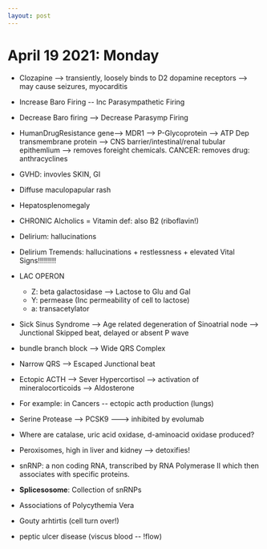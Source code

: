 ```yaml
---
layout: post
---
```


# April 19 2021: Monday


- Clozapine --> transiently, loosely binds to D2 dopamine receptors --> may cause seizures, myocarditis

- Increase Baro Firing -- Inc Parasympathetic Firing
- Decrease Baro firing --> Decrease Parasymp Firing


- HumanDrugResistance gene--> MDR1 --> P-Glycoprotein --> ATP Dep transmembrane protein --> CNS barrier/intestinal/renal tubular epithemlium --> removes foreight chemicals. CANCER: removes drug: anthracyclines


- GVHD: invovles SKIN, GI
 - Diffuse maculopapular rash
 - Hepatosplenomegaly


- CHRONIC Alcholics = Vitamin def: also B2 (riboflavin!)
 - Delirium: hallucinations
 - Delirium Tremends: hallucinations + restlessness + elevated Vital Signs!!!!!!!!!
 

 - LAC OPERON
    - Z: beta galactosidase --> Lactose to Glu and Gal
    - Y: permease (Inc permeability of cell to lactose)
    - a: transacetylator

- Sick Sinus Syndrome --> Age related degeneration of Sinoatrial node --> Junctional Skipped beat, delayed or absent P wave


- bundle branch block --> Wide QRS Complex
- Narrow QRS --> Escaped Junctional beat


- Ectopic ACTH --> Sever Hypercortisol --> activation of mineralocorticoids --> Aldosterone
 - For example: in Cancers -- ectopic acth production (lungs)

- Serine Protease --> PCSK9 ---> inhibited by evolumab

- Where are catalase, uric acid oxidase, d-aminoacid oxidase produced?
 - Peroxisomes, high in liver and kidney --> detoxifies!


- snRNP: a non coding RNA, transcribed by RNA Polymerase II which then associates with specific proteins.
 - __Splicesosome__: Collection of snRNPs


 - Associations of Polycythemia Vera
  - Gouty arhtirtis (cell turn over!)
  - peptic ulcer disease (viscus blood -- !flow)
